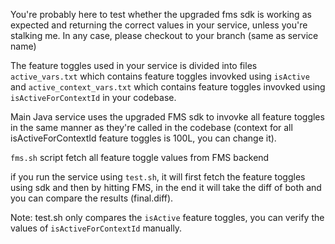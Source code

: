 You're probably here to test whether the upgraded fms sdk is working as expected and returning the correct values in your service, unless you're stalking me. In any case, please checkout to your branch (same as service name)

The feature toggles used in your service is divided into files `active_vars.txt` which contains feature toggles invovked using `isActive` and `active_context_vars.txt` which contains feature toggles invovked using `isActiveForContextId` in your codebase.

Main Java service uses the upgraded FMS sdk to invovke all feature toggles in the same manner as they're called in the codebase (context for all isActiveForContextId feature toggles is 100L, you can change it).

`fms.sh` script fetch all feature toggle values from FMS backend

if you run the service using `test.sh`, it will first fetch the feature toggles using sdk and then by hitting FMS, in the end it will take the diff of both and you can compare the results (final.diff).

Note: test.sh only compares the `isActive` feature toggles, you can verify the values of `isActiveForContextId` manually.
